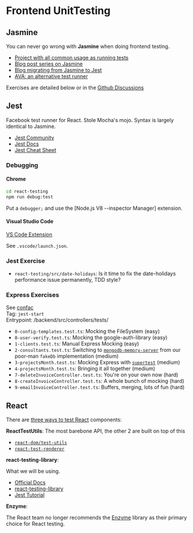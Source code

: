 Frontend UnitTesting
====================

Jasmine
-------

You can never go wrong with **Jasmine** when doing frontend testing.

- [Project with all common usage as running tests](https://github.com/itenium-be/jasmine-tut)
- [Blog post series on Jasmine](https://itenium.be/blog/javascript/javascript-testing-jasmine-getting-started/)
- [Blog migrating from Jasmine to Jest](https://itenium.be/blog/javascript/javascript-testing-jasmine-to-jest/)
- [AVA: an alternative test runner](https://itenium.be/blog/javascript/ava-tutorial/)


Exercises are detailed below or in the [Github Discussions](https://github.com/itenium-be/Frontend-UnitTesting/discussions)


Jest
----

Facebook test runner for React. Stole Mocha's mojo.
Syntax is largely identical to Jasmine.

- [Jest Community](https://github.com/jest-community)
- [Jest Docs](https://jestjs.io/docs/getting-started)
- [Jest Cheat Sheet](https://github.com/sapegin/jest-cheat-sheet)


### Debugging

#### Chrome

```sh
cd react-testing
npm run debug:test
```

Put a `debugger;` and use the [Node.js V8 --inspector Manager] extension.


#### Visual Studio Code

[VS Code Extension](https://marketplace.visualstudio.com/items?itemName=Orta.vscode-jest)

See `.vscode/launch.json`.


### Jest Exercise

- `react-testing/src/date-holidays`: Is it time to fix the date-holidays performance issue permanently, TDD style?


### Express Exercises

See [confac](https://github.com/itenium-be/confac)  
Tag: `jest-start`  
Entrypoint: /backend/src/controllers/tests/  

- `0-config-templates.test.ts`: Mocking the FileSystem (easy)
- `0-user-verify.test.ts`: Mocking the google-auth-library (easy)
- `1-clients.test.ts`: Manual Express Mocking (easy)
- `2-consultants.test.ts`: Switching to [`mongodb-memory-server`](https://github.com/nodkz/mongodb-memory-server) from our poor-man `fakeDb` implementation (medium)
- `3-projectsMonth.test.ts`: Mocking Express with [`supertest`](https://github.com/ladjs/supertest) (medium)
- `4-projectsMonth.test.ts`: Bringing it all together (medium)
- `7-deleteInvoiceController.test.ts`: You're on your own now (hard)
- `8-createInvoiceController.test.ts`: A whole bunch of mocking (hard)
- `9-emailInvoiceController.test.ts`: Buffers, merging, lots of fun (hard)


React
-----

There are [three ways to test React](https://stackoverflow.com/a/54153026/540352) components:

**ReactTestUtils**: The most barebone API, the other 2 are built on top of this  
- [`react-dom/test-utils`](https://legacy.reactjs.org/docs/test-utils.html)
- [`react-test-renderer`](https://legacy.reactjs.org/docs/test-renderer.html)

**react-testing-library**:

What we will be using.  
- [Official Docs](https://testing-library.com/docs/react-testing-library/intro/)
- [react-testing-library](https://github.com/testing-library/react-testing-library)
- [Jest Tutorial](https://jestjs.io/docs/tutorial-react)

**Enzyme**:

The React team no longer recommends the [Enzyme](https://github.com/enzymejs/enzyme/)
library as their primary choice for React testing.

